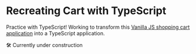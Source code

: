 # Recreating Cart with TypeScript

Practice with TypeScript! Working to transform this [Vanilla JS shopping cart application](https://github.com/LydiaMT/vanilla-js-cart) into a TypeScript application.

🛠 Currently under construction
